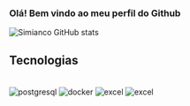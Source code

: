 
### Olá! Bem vindo ao meu perfil do Github

![Simianco GitHub stats](https://github-readme-stats.vercel.app/api?username=GSimianco&show_icons=true&theme=radical)

## Tecnologias 

<div style ="display:inline_block"><br/>
<img align="center" alt="postgresql" src="https://img.shields.io/badge/PostgreSQL-316192?style=for-the-badge&logo=postgresql&logoColor=white"/>
<img align="center" alt="docker" src="https://img.shields.io/badge/docker-%230db7ed.svg?style=for-the-badge&logo=docker&logoColor=white"/>
<img align="center" alt="excel" src="https://img.shields.io/badge/Microsoft_Excel-217346?style=for-the-badge&logo=microsoft-excel&logoColor=white"/>
<img align="center" alt="excel" src="https://img.shields.io/badge/Python-3776AB?style=for-the-badge&logo=python&logoColor=white"/>

</div><br/>
